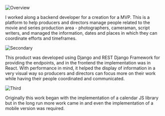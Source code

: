 ![Overview](/miliu-django-react/1.jpg)

I worked along a backend developer for a creation for a MVP. This is a platform to help producers and directors manage people related to the movie and series production area - photographers, cameraman, script writers, and managed the information, dates and places in which they can coordinate efforts and timeframes.

![Secondary](/miliu-django-react/2.jpg)

This product was developed using Django and REST Django Framework for providing the endpoints, and in the frontend the implementation was in React. With performance in mind, it helped the display of information in a very visual way so producers and directors can focus more on their work while having their people coordinated and communicated.

![Third](/miliu-django-react/3.jpg)

Originally this work began with the implementation of a calendar JS library but in the long run more work came in and even the implementation of a mobile version was required.